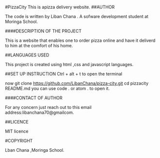 #PizzaCity
This is apizza delivery website.
##AUTHOR

The code is written by Liban Chana . A sofware development student at Moringa School.

####DESCRIPTION OF THE PROJECT

This is a website that enables one to order pizza online and have it deliverd to him at the comfort of his home.

##LANGUAGES USED

This project is created using html ,css and javascript languages.

##SET UP INSTRUCTION Ctrl + alt + t to open the terminal

now git clone  https://github.com/LibanChana/pizza-city.git
cd pizzacity README.md you can use code . or atom . to open it.

####CONTACT OF AUTHOR

For any concern just reach out to this email address:libanchana70@gmailcom.

##LICENCE

MIT licence

#COPYRIGHT

Lban Chana ,Moringa School.


